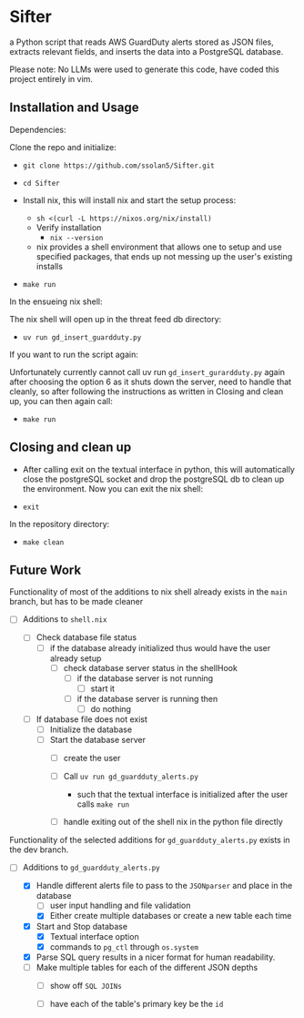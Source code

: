 # Sifter
a Python script that reads AWS GuardDuty alerts stored as JSON files, extracts relevant fields, and inserts the data into a PostgreSQL database.

Please note: No LLMs were used to generate this code, have coded this project entirely in vim.

## Installation and Usage

Dependencies:


Clone the repo and initialize:

 - `git clone https://github.com/ssolan5/Sifter.git`
 - `cd Sifter`
 
 - Install nix, this will install nix and start the setup process:
    -  `sh <(curl -L https://nixos.org/nix/install)`
    -  Verify installation
       - `nix --version`
    - nix provides a shell environment that allows one to setup and use specified packages, that ends up not messing up the user's existing installs
     
 -  `make run`

In the ensueing nix shell:

The nix shell will open up in the threat feed db directory:

 - `uv run gd_insert_guardduty.py`

If you want to run the script again:

Unfortunately currently cannot call uv run `gd_insert_gurardduty.py` again after choosing the option 6 as it shuts down the server, need to handle that cleanly, so
after following the instructions as written in Closing and clean up, you can then again call: 

- `make run` 


## Closing and clean up

 - After calling exit on the textual interface in python,
this will automatically close the postgreSQL socket and drop the postgreSQL db to clean up the environment.
Now you can exit the nix shell:
 
 - `exit`

In the repository directory:

 - `make clean`

## Future Work


Functionality of most of the additions to nix shell already exists in the `main` branch, 
but has to be made cleaner 

- [ ] Additions to `shell.nix`
	
	- [ ] Check database file status 
		- [ ] if the database already initialized thus would have the user already setup
			- [ ]  check database server status  in the shellHook
				- [ ] if the database server is not running 
					- [ ] start it 
				- [ ] if the database server is running then
					- [ ] do nothing 

	- [ ] If database file does not exist
		- [ ] Initialize the database 
		- [ ] Start the database server
			- [ ] create the user 
			- [ ] Call `uv run gd_guardduty_alerts.py` 
				- such that the textual interface is initialized after the user calls `make run`
			- [ ] handle exiting out of the shell nix in the python file directly 


Functionality of the selected additions for `gd_guardduty_alerts.py` exists in the dev branch.

- [ ] Additions to `gd_guardduty_alerts.py`

	- [x]  Handle different alerts file to pass to the `JSONparser` and place in the database
		- [ ] user input handling and file validation
		- [x] Either create multiple databases or create a new table each time
	- [x] Start and Stop database
		- [x] Textual interface option 
		- [x] commands to `pg_ctl` through `os.system`
	- [x] Parse SQL query results in a nicer format for human readability. 
	- [ ] Make multiple tables for each of the different JSON depths 
		- [ ] show off `SQL JOINs`
		- [ ] have each of the table's primary key be the `id` 

